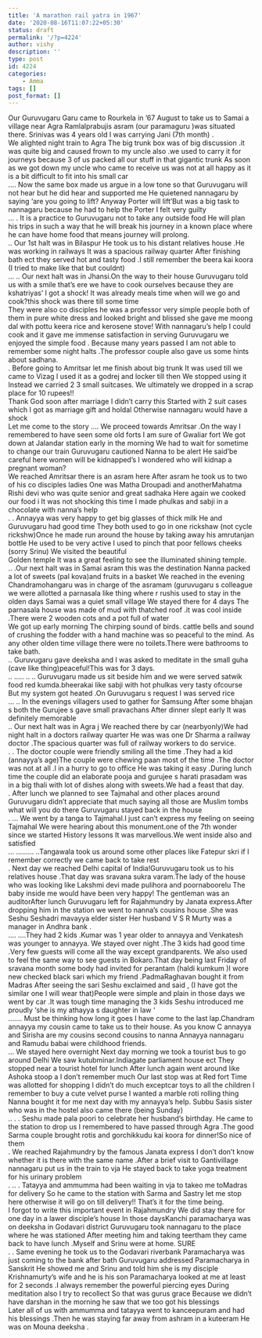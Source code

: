 ```yaml
---
title: 'A marathon rail yatra in 1967'
date: '2020-08-16T11:07:22+05:30'
status: draft
permalink: '/?p=4224'
author: vishy
description: ''
type: post
id: 4224
categories: 
    - Amma
tags: []
post_format: []
---
```

<div> Our Guruvugaru Garu came to Rourkela in ’67 August to take us to Samai a village near Agra Ramlalprabujis asram (our paramaguru )was situated there. Srinivas was 4 years old I was carrying Jani (7th month) .</div>
<div> We alighted night train to Agra The big trunk box was of big discussion .it was quite big and caused frown to my uncle also .we used to carry it for journeys because 3 of us packed all our stuff in that gigantic trunk As soon as we got down my uncle who came to receive us was not at all happy as it is a bit difficult to fit into his small car</div>
<div> …. Now the same box made us argue in a low tone so that Guruvugaru will not hear but he did hear and supported me He quietened nannagaru by saying ‘are you going to lift? Anyway Porter will lift’But was a big task to nannagaru because he had to help the Porter I felt very guilty</div>
<div> … . It is a practice to Guruvugaru not to take any outside food He will plan his trips in such a way that he will break his journey in a known place where he can have home food that means journey will prolong.</div>
<div> .. Our 1st halt was in Bilaspur He took us to his distant relatives house .He was working in railways It was a spacious railway quarter After finishing bath ect they served hot and tasty food .I still remember the beera kai koora (I tried to make like that but couldnt)</div>
<div> … .. Our next halt was in Jhansi.On the way to their house Guruvugaru told us with a smile that’s ere we have to cook ourselves because they are kshatriyas’ I got a shock! It was already meals time when will we go and cook?this shock was there till some time</div>
<div> They were also co disciples he was a professor very simple people both of them in pure white dress and looked bright and blissed she gave me moong dal with pottu keera rice and kerosene stove! With nannagaru’s help I could cook and it gave me immense satisfaction in serving Guruvugaru we enjoyed the simple food . Because many years passed I am not able to remember some night halts .The professor couple also gave us some hints about sadhana.</div>
<div> . Before going to Amritsar let me finish about big trunk It was used till we came to Vizag I used it as a godrej and locker till then We stopped using it Instead we carried 2 3 small suitcases. We ultimately we dropped in a scrap place for 10 rupees!!</div><div> Thank God soon after marriage I didn’t carry this Started with 2 suit cases which I got as marriage gift and holdal Otherwise nannagaru would have a shock</div><div> Let me come to the story …. We proceed towards Amritsar .On the way I remembered to have seen some old forts I am sure of Gwaliar fort We got down at Jalandar station early in the morning We had to wait for sometime to change our train Guruvugaru cautioned Nanna to be alert He said’be careful here women will be kidnapped’s I wondered who will kidnap a pregnant woman?</div><div> We reached Amritsar there is an asram here After asram he took us to two of his co disciples ladies One was Matha Droupadi and anotherMahatma Rishi devi who was quite senior and great sadhaka Here again we cooked our food i It was not shocking this time I made phulkas and sabji in a chocolate with nanna’s help</div><div> . . Annayya was very happy to get big glasses of thick milk He and Guruvugaru had good time They both used to go in one rickshaw (not cycle rickshw)Once he made run around the house by taking away his amrutanjan bottle He used to be very active I used to pinch that poor fellows cheeks (sorry Srinu) We visited the beautiful</div><div>Golden temple It was a great feeling to see the illuminated shining temple.</div><div> .. .Our next halt was in Samai asram this was the destination Nanna packed a lot of sweets (pal kova)and fruits in a basket We reached in the evening Chandramohangaru was in charge of the asramam (guruvugaru s colleague we were allotted a parnasala like thing where r rushis used to stay in the olden days Samai was a quiet small village We stayed there for 4 days The parnasala house was made of mud with thatched roof .it was cool inside .There were 2 wooden cots and a pot full of water</div><div> We got up early morning The chirping sound of birds. cattle bells and sound of crushing the fodder with a hand machine was so peaceful to the mind. As any other olden time village there were no toilets.There were bathrooms to take bath.</div><div> .. Guruvugaru gave deeksha and I was asked to meditate in the small guha (cave like thing)peaceful!This was for 3 days.</div><div> .. ….. .. .. Guruvugaru made us sit beside him and we were served satwik food red kumda.bheerakai like sabji with hot phulkas very tasty ofcourse But my system got heated .On Guruvugaru s request I was served rice</div><div> … .. In the evenings villagers used to gather for Samsung After some bhajan s both the Gurujee s gave small pravachans After dinner slept early It was definitely memorable</div><div> .. Our next halt was in Agra j We reached there by car (nearbyonly)We had night halt in a doctors railway quarter He was was one Dr Sharma a railway doctor .The spacious quarter was full of railway workers to do service.</div><div> . . The doctor couple were friendly smiling all the time .They had a kid (annayya’s age)The couple were chewing paan most of the time .The doctor was not at all .l in a hurry to go to office He was taking it easy .During lunch time the couple did an elaborate pooja and gurujee s harati prasadam was in a big thali with lot of dishes along with sweets.We had a feast that day.</div><div> . After lunch we planned to see Tajmahal and other places around Guruvugaru didn’t appreciate that much saying all those are Muslim tombs what will you do there Guruvugaru stayed back in the house</div><div>. … We went by a tanga to Tajmahal.I just can’t express my feeling on seeing Tajmahal We were hearing about this monument.one of the 7th wonder since we started History lessons It was marvellous.We went inside also and satisfied</div><div> … ……… ..Tangawala took us around some other places like Fatepur skri if I remember correctly we came back to take rest</div><div> . Next day we reached Delhi capital of India!Guruvugaru took us to his relatives house .That day was sravana sukra varam.The lady of the house who was looking like Lakshmi devi made pulihora and poornaboorelu The baby inside me would have been very happy! The gentleman was an auditorAfter lunch Guruvugaru left for Rajahmundry by Janata express.After dropping him in the station we went to nanna’s cousins house .She was Seshu Seshadri mavayya elder sister Her husband V S R Murty was a manager in Andhra bank .</div><div> …. ….They had 2 kids .Kumar was 1 year older to annayya and Venkatesh was younger to annayya. We stayed over night .The 3 kids had good time .Very few guests will come all the way except grandparents. We also used to feel the same way to see guests in Bokaro.That day being last Friday of sravana month some body had invited for perantam (haldi kumkum )I wore new checked black sari which my friend .PadmaRaghavan bought it from Madras After seeing the sari Seshu exclaimed and said , (I have got the similar one I will wear that)People were simple and plain in those days we went by car .It was tough time managing the 3 kids Seshu introduced me proudly ‘she is my athayya s daughter in law ‘</div><div> ……. Must be thinking how long it goes I have come to the last lap.Chandram annayya my cousin came to take us to their house. As you know C annayya and Sirisha are my cousins second cousins to nanna Annayya nannagaru and Ramudu babai were childhood friends.</div><div> … We stayed here overnight Next day morning we took a tourist bus to go around Delhi We saw kutubminar.Indiagate parliament house ect They stopped near a tourist hotel for lunch After lunch again went around like Ashoka stoop a I don’t remember much Our last stop was at Red fort Time was allotted for shopping I didn’t do much exceptcar toys to all the children I remember to buy a cute velvet purse I wanted a marble roti rolling thing Nanna bought it for me next day with my annayya’s help. Subbu Sasis sister who was in the hostel also came there (being Sunday)</div><div> .. . . Seshu made pala poori to celebrate her husband’s birthday. He came to the station to drop us I remembered to have passed through Agra .The good Sarma couple brought rotis and gorchikkudu kai koora for dinner!So nice of them</div><div> . We reached Rajahmundry by the famous Janata express I don’t don’t know whether it is there with the same name .After a brief visit to Gantivillage nannagaru put us in the train to vja He stayed back to take yoga treatment for his urinary problem</div><div> . .. . Tatayya and ammumma had been waiting in vja to takeo me toMadras for delivery So he came to the station with Sarma and Sastry let me stop here otherwise it will go on till delivery!! That’s it for the time being.</div><div></div><div><div> I forgot to write this important event in Rajahmundry We did stay there for one day in a lawer disciple’s house In those daysKanchi paramacharya was on deeksha in Godavari district Guruvugaru took nannagaru to the place where he was stationed After meeting him and taking teertham they came back to have lunch .Myself and Srinu were at home. SURE</div><div> . . Same evening he took us to the Godavari riverbank Paramacharya was just coming to the bank after bath Guruvugaru addressed Paramacharya in Sanskrit He showed me and Srinu and told him she is my disciple Krishnamurty’s wife and he is his son Paramacharya looked at me at least for 2 seconds .I always remember the powerful piercing eyes During meditation also I try to recollect So that was gurus grace Because we didn’t have darshan in the morning he saw that we too got his blessings</div><div> Later all of us with ammumma and tatayya went to kanceepuram and had his blessings .Then he was staying far away from ashram in a kuteeram He was on Mouna deeksha .</div></div>
